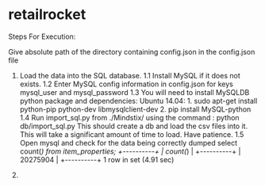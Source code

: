 # retailrocket
Steps For Execution:

Give absolute path of the directory containing config.json in the config.json file

1. Load the data into the SQL database.
    1.1 Install MySQL if it does not exists.
    1.2 Enter MySQL config information in config.json for keys mysql_user and mysql_password
    1.3 You will need to install MySQLDB python package and dependencies:
        Ubuntu 14.04:
            1. sudo apt-get install python-pip python-dev libmysqlclient-dev
            2. pip install MySQL-python
    1.4 Run import_sql.py from ./Mindstix/ using the command :
            python db/import_sql.py
    This should create a db and load the csv files into it.
    This will take a significant amount of time to load.
    Have patience.
    1.5 Open mysql and check for the data being correctly dumped
            select count(*) from item_properties;
                +----------+
                | count(*) |
                +----------+
                | 20275904 |
                +----------+
            1 row in set (4.91 sec)

2. 
